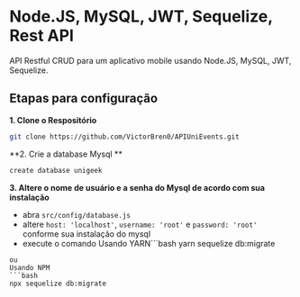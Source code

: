 # Node.JS, MySQL, JWT, Sequelize, Rest API

API Restful CRUD para um aplicativo mobile usando Node.JS, MySQL, JWT, Sequelize.

## Etapas para configuração

**1. Clone o Respositório**

```bash
git clone https://github.com/VictorBren0/APIUniEvents.git
```

**2. Crie a database Mysql **
```bash
create database unigeek
```

**3. Altere o nome de usuário e a senha do Mysql de acordo com sua instalação**

+ abra `src/config/database.js`
+ altere `host: 'localhost'`, `username: 'root'` e `password: 'root'` conforme sua instalação do mysql
+ execute o comando 
Usando YARN```bash
yarn sequelize db:migrate
```
ou
Usando NPM
```bash
npx sequelize db:migrate
```
